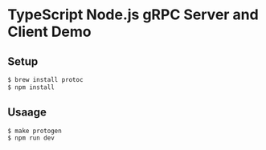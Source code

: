 TypeScript Node.js gRPC Server and Client Demo
===

## Setup
```sh
$ brew install protoc
$ npm install
```

## Usaage
```sh
$ make protogen
$ npm run dev
```
